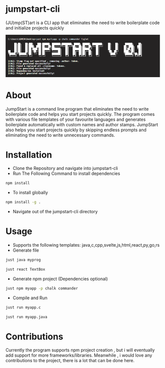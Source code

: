 # jumpstart-cli
 (JU)mp(ST)art is a CLI app that eliminates the need to write boilerplate code and initialize projects quickly

 ![](img/show1.png)

# About
  JumpStart is a command line program that eliminates the need to write boilerplate code and helps you start projects quickly.
  The program comes with various file templates of your favourite languages and generates boilerplate automatically with custom names and author stamps.
  JumpStart also helps you start projects quickly by skipping endless prompts and eliminating the need to write unnecessary commands.


# Installation
- Clone the Repository and navigate into jumpstart-cli
- Run The Following Command to install dependencies
 ```sh
 npm install
 ```
- To install globally
 ```sh
 npm install -g .
 ```
- Navigate out of the jumpstart-cli directory

# Usage
- Supports the following templates: <bold> java,c,cpp,svelte,js,html,react,py,go,rs </bold>
- Generate file
```sh
just java myprog
```
```sh
just react TextBox
```

- Generate npm project (Dependencies optional)
```sh
just npm myapp -p chalk commander
```

- Compile and Run
```sh
just run myapp.c
```
```sh
just run myapp.java
```

# Contributions
Currently the program supports npm project creation , but i will eventually add support for more frameworks/libraries. Meanwhile , i would love any contributions to the project, there is a lot that can be done here.
